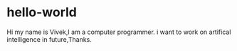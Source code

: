 # hello-world

Hi my name is Vivek,I am a computer programmer.
i want to work on artifical intelligence in future,Thanks.
